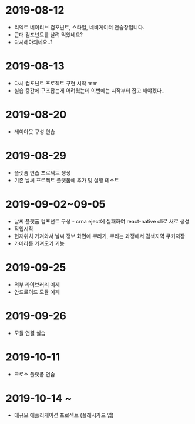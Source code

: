 # 2019-08-12
- 리엑트 네이티브 컴포넌트, 스타일, 네비게이터 연습장입니다.
- 근대 컴포넌트를 날려 먹었네요?
- 다시해야되네요..?

# 2019-08-13
- 다시 컴포넌트 프로젝트 구현 시작 ㅠㅠ
- 실습 중간에 구조잡는게 어려웠는데 이번에는 시작부터 잡고 해야겠다..

# 2019-08-20
- 레이아웃 구성 연습

# 2019-08-29
- 플랫폼 연습 프로젝트 생성
- 기존 날씨 프로젝트 플랫폼에 추가 및 실행 테스트

# 2019-09-02~09-05
- 날씨 플랫폼 컴포넌트 구성 - crna eject에 실패하여 react-native cli로 새로 생성
- 작업시작
- 현재위치 가져와서 날씨 정보 화면에 뿌리기, 뿌리는 과정에서 검색지역 쿠키저장
- 카메라롤 가져오기 기능

# 2019-09-25
- 외부 라이브러리 예제
- 안드로이드 모듈 예제

# 2019-09-26
- 모듈 연결 실습

# 2019-10-11
- 크로스 플랫폼 연습

# 2019-10-14 ~
- 대규모 애플리케이션 프로젝트 (플래시카드 앱)
